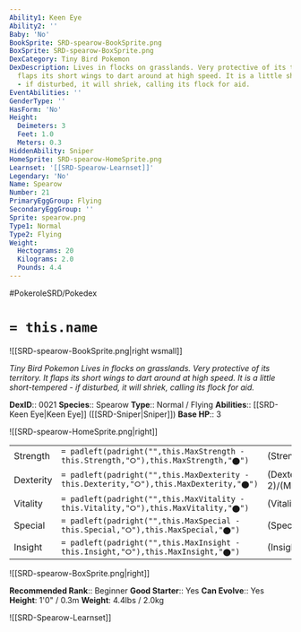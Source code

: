 ```yaml
---
Ability1: Keen Eye
Ability2: ''
Baby: 'No'
BookSprite: SRD-spearow-BookSprite.png
BoxSprite: SRD-spearow-BoxSprite.png
DexCategory: Tiny Bird Pokemon
DexDescription: Lives in flocks on grasslands. Very protective of its territory. It
  flaps its short wings to dart around at high speed. It is a little short-tempered
  - if disturbed, it will shriek, calling its flock for aid.
EventAbilities: ''
GenderType: ''
HasForm: 'No'
Height:
  Deimeters: 3
  Feet: 1.0
  Meters: 0.3
HiddenAbility: Sniper
HomeSprite: SRD-spearow-HomeSprite.png
Learnset: '[[SRD-Spearow-Learnset]]'
Legendary: 'No'
Name: Spearow
Number: 21
PrimaryEggGroup: Flying
SecondaryEggGroup: ''
Sprite: spearow.png
Type1: Normal
Type2: Flying
Weight:
  Hectograms: 20
  Kilograms: 2.0
  Pounds: 4.4
---
```


#PokeroleSRD/Pokedex

# `= this.name`

![[SRD-spearow-BookSprite.png|right wsmall]]

*Tiny Bird Pokemon*
*Lives in flocks on grasslands. Very protective of its territory. It flaps its short wings to dart around at high speed. It is a little short-tempered - if disturbed, it will shriek, calling its flock for aid.*

**DexID**:: 0021
**Species**:: Spearow
**Type**:: Normal / Flying
**Abilities**:: [[SRD-Keen Eye|Keen Eye]] ([[SRD-Sniper|Sniper]])
**Base HP**:: 3

![[SRD-spearow-HomeSprite.png|right]]

|           |                                                                                        |                                          |
| --------- | -------------------------------------------------------------------------------------- | ---------------------------------------- |
| Strength  | `= padleft(padright("",this.MaxStrength - this.Strength,"⭘"),this.MaxStrength,"⬤")`    | (Strength::2)/(MaxStrength::4)   |
| Dexterity | `= padleft(padright("",this.MaxDexterity - this.Dexterity,"⭘"),this.MaxDexterity,"⬤")` | (Dexterity:: 2)/(MaxDexterity::5) |
| Vitality  | `= padleft(padright("",this.MaxVitality - this.Vitality,"⭘"),this.MaxVitality,"⬤")`    | (Vitality::1)/(MaxVitality::3)   |
| Special   | `= padleft(padright("",this.MaxSpecial - this.Special,"⭘"),this.MaxSpecial,"⬤")`       | (Special::1)/(MaxSpecial::3)     |
| Insight   | `= padleft(padright("",this.MaxInsight - this.Insight,"⭘"),this.MaxInsight,"⬤")`       | (Insight::1)/(MaxInsight::3)     |

![[SRD-spearow-BoxSprite.png|right]]

**Recommended Rank**:: Beginner
**Good Starter**:: Yes
**Can Evolve**:: Yes
**Height**: 1'0" / 0.3m
**Weight**: 4.4lbs / 2.0kg

![[SRD-Spearow-Learnset]]